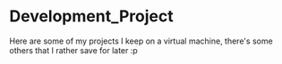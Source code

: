 # Development_Project
Here are some of my projects I keep on a virtual machine, there's some others that I rather save for later :p
